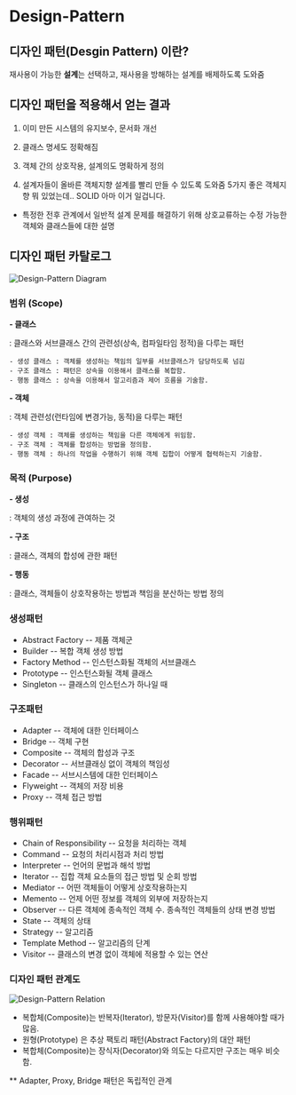 # Design-Pattern
## 디자인 패턴(Desgin Pattern) 이란?
재사용이 가능한 **설계**는 선택하고, 재사용을 방해하는 설계를 배제하도록 도와줌   



## 디자인 패턴을 적용해서 얻는 결과
1. 이미 만든 시스템의 유지보수, 문서화 개선

2. 클래스 명세도 정확해짐

3. 객체 간의 상호작용, 설계의도 명확하게 정의

4. 설계자들이 올바른 객체지향 설계를 빨리 만들 수 있도록 도와줌 5가지 좋은 객체지향 뭐 있었는데.. SOLID 아마 이거 일겁니다.

* 특정한 전후 관계에서 일반적 설계 문제를 해결하기 위해 상호교류하는 수정 가능한 
  객체와 클래스들에 대한 설명



## 디자인 패턴 카탈로그
![Design-Pattern Diagram](https://github.com/Soobinnn/Design-Pattern-Study/raw/master/src/img/designpattern1.PNG)

### 범위 (Scope)

__- 클래스__

: 클래스와 서브클래스 간의 관련성(상속, 컴파일타임 정적)을 다루는 패턴

	- 생성 클래스 : 객체를 생성하는 책임의 일부를 서브클래스가 담당하도록 넘김
	- 구조 클래스 : 패턴은 상속을 이용해서 클래스를 복합함.
	- 행동 클래스 : 상속을 이용해서 알고리즘과 제어 흐름을 기술함.

__- 객체__

: 객체 관련성(런타임에 변경가능, 동적)을 다루는 패턴

	- 생성 객체 : 객체를 생성하는 책임을 다른 객체에게 위임함.
	- 구조 객체 : 객체를 합성하는 방법을 정의함. 
	- 행동 객체 : 하나의 작업을 수행하기 위해 객체 집합이 어떻게 협력하는지 기술함.

### 목적 (Purpose)

__- 생성__

: 객체의 생성 과정에 관여하는 것

 __- 구조__

: 클래스, 객체의 합성에 관한 패턴

__- 행동__

: 클래스, 객체들이 상호작용하는 방법과 책임을 분산하는 방법 정의

### 생성패턴
 - Abstract Factory -- 제품 객체군
 - Builder -- 복합 객체 생성 방법
 - Factory Method -- 인스턴스화될 객체의 서브클래스
 - Prototype -- 인스턴스화될 객체 클래스
 - Singleton -- 클래스의 인스턴스가 하나일 때

### 구조패턴
 - Adapter -- 객체에 대한 인터페이스
 - Bridge -- 객체 구현
 - Composite -- 객체의 합성과 구조
 - Decorator -- 서브클래싱 없이 객체의 책임성
 - Facade -- 서브시스템에 대한 인터페이스
 - Flyweight -- 객체의 저장 비용
 - Proxy -- 객체 접근 방법

### 행위패턴
 - Chain of Responsibility -- 요청을 처리하는 객체 
 - Command -- 요청의 처리시점과 처리 방법
 - Interpreter -- 언어의 문법과 해석 방법
 - Iterator -- 집합 객체 요소들의 접근 방법 및 순회 방법
 - Mediator -- 어떤 객체들이 어떻게 상호작용하는지
 - Memento -- 언제 어떤 정보를 객체의 외부에 저장하는지
 - Observer -- 다른 객체에 종속적인 객체 수. 종속적인 객체들의 상태 변경 방법
 - State -- 객체의 상태
 - Strategy -- 알고리즘
 - Template Method -- 알고리즘의 단계
 - Visitor -- 클래스의 변경 없이 객체에 적용할 수 있는 연산

### 디자인 패턴 관계도
![Design-Pattern Relation](https://github.com/Soobinnn/Design-Pattern-Study/raw/master/src/img/designpattern2.PNG)

* 복합체(Composite)는 반복자(Iterator), 방문자(Visitor)를 함께 사용해야할 때가 많음.
* 원형(Prototype)  은 추상 팩토리 패턴(Abstract Factory)의 대안 패턴
* 복합체(Composite)는 장식자(Decorator)와 의도는 다르지만 구조는 매우 비슷함.

** Adapter, Proxy, Bridge 패턴은 독립적인 관계
